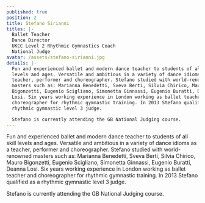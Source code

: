 ```yaml
---
published: true
position: 2
title: Stefano Sirianni
titles: |-
  Ballet Teacher
  Dance Director
  UKCC Level 2 Rhythmic Gymnastics Coach
  National Judge
avatar: /assets/stefano-sirianni.jpg
details: |-
  Fun and experienced ballet and modern dance teacher to students of all skill
  levels and ages. Versatile and ambitious in a variety of dance idioms as a
  teacher, performer and choreographer. Stefano studied with world-renowned
  masters such as: Marianna Benedetti, Sveva Berti, Silvia Chirico, Mauro
  Bigonzetti, Eugenio Scigliano, Simonetta Ginnassi, Eugenio Buratti, Deanna
  Losi. Six years working experience in London working as ballet teacher and
  choreographer for rhythmic gymnastic training. In 2013 Stefano qualified as a
  rhythmic gymnastic level 3 judge.

  Stefano is currently attending the GB National Judging course.
---
```

Fun and experienced ballet and modern dance teacher to students of all skill
levels and ages. Versatile and ambitious in a variety of dance idioms as a
teacher, performer and choreographer. Stefano studied with world-renowned
masters such as: Marianna Benedetti, Sveva Berti, Silvia Chirico, Mauro
Bigonzetti, Eugenio Scigliano, Simonetta Ginnassi, Eugenio Buratti, Deanna
Losi. Six years working experience in London working as ballet teacher and
choreographer for rhythmic gymnastic training. In 2013 Stefano qualified as a
rhythmic gymnastic level 3 judge.

Stefano is currently attending the GB National Judging course.
